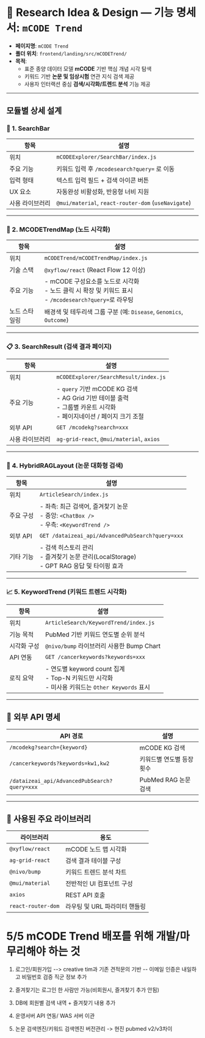 
# 📘 Research Idea & Design — 기능 명세서: `mCODE Trend`

- **페이지명**: `mCODE Trend`
- **폴더 위치**: `frontend/landing/src/mCODETrend/`
- **목적**:
  - 표준 종양 데이터 모델 **mCODE** 기반 핵심 개념 시각 탐색
  - 키워드 기반 **논문 및 임상시험** 연관 지식 검색 제공
  - 사용자 인터랙션 중심 **검색/시각화/트렌드 분석** 기능 제공

---

## 모듈별 상세 설계

### 🔎 1. SearchBar

| 항목             | 설명                                                                 |
|------------------|----------------------------------------------------------------------|
| 위치             | `mCODEExplorer/SearchBar/index.js`                                   |
| 주요 기능        | 키워드 입력 후 `/mcodesearch?query=` 로 이동                         |
| 입력 형태        | 텍스트 입력 필드 + 검색 아이콘 버튼                                   |
| UX 요소          | 자동완성 비활성화, 반응형 너비 지원                                   |
| 사용 라이브러리  | `@mui/material`, `react-router-dom` (`useNavigate`)                  |

---

### 🧭 2. MCODETrendMap (노드 시각화)

| 항목             | 설명                                                                 |
|------------------|----------------------------------------------------------------------|
| 위치             | `mCODETrend/mCODETrendMap/index.js`                                  |
| 기술 스택        | `@xyflow/react` (React Flow 12 이상)                                 |
| 주요 기능        | - mCODE 구성요소를 노드로 시각화<br/>- 노드 클릭 시 확장 및 키워드 표시<br/>- `/mcodesearch?query=`로 라우팅 |
| 노드 스타일링    | 배경색 및 테두리색 그룹 구분 (예: `Disease`, `Genomics`, `Outcome`) |

---

### 📋 3. SearchResult (검색 결과 페이지)

| 항목             | 설명                                                                 |
|------------------|----------------------------------------------------------------------|
| 위치             | `mCODEExplorer/SearchResult/index.js`                                |
| 주요 기능        | - `query` 기반 mCODE KG 검색<br/>- AG Grid 기반 테이블 출력<br/>- 그룹별 카운트 시각화<br/>- 페이지네이션 / 페이지 크기 조절 |
| 외부 API         | `GET /mcodekg?search=xxx`                                            |
| 사용 라이브러리  | `ag-grid-react`, `@mui/material`, `axios`                            |

---

### 🤖 4. HybridRAGLayout (논문 대화형 검색)

| 항목             | 설명                                                                 |
|------------------|----------------------------------------------------------------------|
| 위치             | `ArticleSearch/index.js`                                             |
| 주요 구성        | - 좌측: 최근 검색어, 즐겨찾기 논문<br/>- 중앙: `<ChatBox />`<br/>- 우측: `<KeywordTrend />` |
| 외부 API         | `GET /dataizeai_api/AdvancedPubSearch?query=xxx`                     |
| 기타 기능        | - 검색 히스토리 관리<br/>- 즐겨찾기 논문 관리(LocalStorage)<br/>- GPT RAG 응답 및 타이핑 효과 |

---

### 📈 5. KeywordTrend (키워드 트렌드 시각화)

| 항목             | 설명                                                                 |
|------------------|----------------------------------------------------------------------|
| 위치             | `ArticleSearch/KeywordTrend/index.js`                                |
| 기능 목적        | PubMed 기반 키워드 연도별 순위 분석                                  |
| 시각화 구성      | `@nivo/bump` 라이브러리 사용한 Bump Chart                            |
| API 연동         | `GET /cancerkeywords?keywords=xxx`                                   |
| 로직 요약        | - 연도별 keyword count 집계<br/>- Top-N 키워드만 시각화<br/>- 미사용 키워드는 `Other Keywords` 표시 |

---

## 🔗 외부 API 명세

| API 경로                                         | 설명                     |
|--------------------------------------------------|--------------------------|
| `/mcodekg?search={keyword}`                      | mCODE KG 검색            |
| `/cancerkeywords?keywords=kw1,kw2`               | 키워드별 연도별 등장 횟수 |
| `/dataizeai_api/AdvancedPubSearch?query=xxx`     | PubMed RAG 논문 검색     |

---

## 🧩 사용된 주요 라이브러리

| 라이브러리           | 용도                      |
|----------------------|---------------------------|
| `@xyflow/react`      | mCODE 노드 맵 시각화        |
| `ag-grid-react`      | 검색 결과 테이블 구성       |
| `@nivo/bump`         | 키워드 트렌드 분석 차트     |
| `@mui/material`      | 전반적인 UI 컴포넌트 구성   |
| `axios`              | REST API 호출              |
| `react-router-dom`   | 라우팅 및 URL 파라미터 핸들링 |




# 5/5 mCODE Trend 배포를 위해 개발/마무리해야 하는 것

1. 로그인/회원가입 --> creative tim과 기존 견적문의 기반
-- 이메일 인증은 내일하고
비밀번호 검증
직군 정보 추가


2. 즐겨찾기는 로그인 한 사람만 가능(비회원시, 즐겨찾기 추가 안됨)
3. DB에 회원별 검색 내역 + 즐겨찾기 내용 추가
4. 운영서버 API 연동/ WAS 서버 이관
5. 논문 검색엔진/키워드 검색엔진 버전관리 -> 현진 pubmed v2/v3차이


